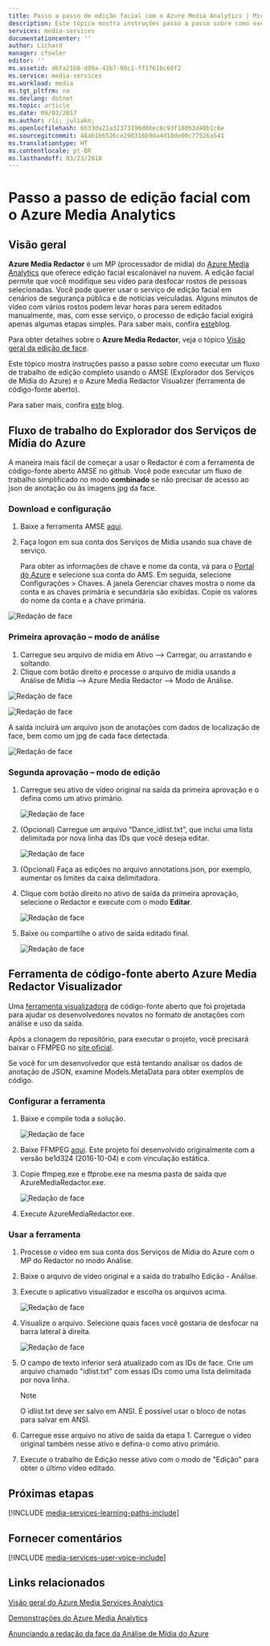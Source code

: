 ```yaml
---
title: Passo a passo de edição facial com o Azure Media Analytics | Microsoft Docs
description: Este tópico mostra instruções passo a passo sobre como executar um fluxo de trabalho de edição completo usando o AMSE (Explorador dos Serviços de Mídia do Azure) e o Azure Media Redactor Visualizer (ferramenta de código-fonte aberto).
services: media-services
documentationcenter: ''
author: Lichard
manager: cfowler
editor: ''
ms.assetid: d6fa21b8-d80a-41b7-80c1-ff1761bc68f2
ms.service: media-services
ms.workload: media
ms.tgt_pltfrm: na
ms.devlang: dotnet
ms.topic: article
ms.date: 09/03/2017
ms.author: rli; juliako;
ms.openlocfilehash: 6b33da21a32373196d86ec8c93f180b3d40b1c6e
ms.sourcegitcommit: 48ab1b6526ce290316b9da4d18de00c77526a541
ms.translationtype: HT
ms.contentlocale: pt-BR
ms.lasthandoff: 03/23/2018
---
```

# <a name="redact-faces-with-azure-media-analytics-walkthrough"></a>Passo a passo de edição facial com o Azure Media Analytics

## <a name="overview"></a>Visão geral

**Azure Media Redactor** é um MP (processador de mídia) do [Azure Media Analytics](media-services-analytics-overview.md) que oferece edição facial escalonável na nuvem. A edição facial permite que você modifique seu vídeo para desfocar rostos de pessoas selecionadas. Você pode querer usar o serviço de edição facial em cenários de segurança pública e de notícias veiculadas. Alguns minutos de vídeo com vários rostos podem levar horas para serem editados manualmente, mas, com esse serviço, o processo de edição facial exigirá apenas algumas etapas simples. Para saber mais, confira [este](https://azure.microsoft.com/blog/azure-media-redactor/)blog.

Para obter detalhes sobre o **Azure Media Redactor**, veja o tópico [Visão geral da edição de face](media-services-face-redaction.md).

Este tópico mostra instruções passo a passo sobre como executar um fluxo de trabalho de edição completo usando o AMSE (Explorador dos Serviços de Mídia do Azure) e o Azure Media Redactor Visualizer (ferramenta de código-fonte aberto).

Para saber mais, confira [este](https://azure.microsoft.com/en-us/blog/redaction-preview-available-globally) blog.

## <a name="azure-media-services-explorer-workflow"></a>Fluxo de trabalho do Explorador dos Serviços de Mídia do Azure

A maneira mais fácil de começar a usar o Redactor é com a ferramenta de código-fonte aberto AMSE no github. Você pode executar um fluxo de trabalho simplificado no modo **combinado** se não precisar de acesso ao json de anotação ou às imagens jpg da face.

### <a name="download-and-setup"></a>Download e configuração

1. Baixe a ferramenta AMSE [aqui](https://github.com/Azure/Azure-Media-Services-Explorer).
1. Faça logon em sua conta dos Serviços de Mídia usando sua chave de serviço.

    Para obter as informações de chave e nome da conta, vá para o [Portal do Azure](https://portal.azure.com/) e selecione sua conta do AMS. Em seguida, selecione Configurações > Chaves. A janela Gerenciar chaves mostra o nome da conta e as chaves primária e secundária são exibidas. Copie os valores do nome da conta e a chave primária.

![Redação de face](./media/media-services-redactor-walkthrough/media-services-redactor-walkthrough001.png)

### <a name="first-pass--analyze-mode"></a>Primeira aprovação – modo de análise

1. Carregue seu arquivo de mídia em Ativo –> Carregar, ou arrastando e soltando. 
1. Clique com botão direito e processe o arquivo de mídia usando a Análise de Mídia –> Azure Media Redactor –> Modo de Análise. 


![Redação de face](./media/media-services-redactor-walkthrough/media-services-redactor-walkthrough002.png)

![Redação de face](./media/media-services-redactor-walkthrough/media-services-redactor-walkthrough003.png)

A saída incluirá um arquivo json de anotações com dados de localização de face, bem como um jpg de cada face detectada. 

![Redação de face](./media/media-services-redactor-walkthrough/media-services-redactor-walkthrough004.png)

### <a name="second-pass--redact-mode"></a>Segunda aprovação – modo de edição

1. Carregue seu ativo de vídeo original na saída da primeira aprovação e o defina como um ativo primário. 

    ![Redação de face](./media/media-services-redactor-walkthrough/media-services-redactor-walkthrough005.png)

2. (Opcional) Carregue um arquivo “Dance_idlist.txt”, que inclui uma lista delimitada por nova linha das IDs que você deseja editar. 

    ![Redação de face](./media/media-services-redactor-walkthrough/media-services-redactor-walkthrough006.png)

3. (Opcional) Faça as edições no arquivo annotations.json, por exemplo, aumentar os limites da caixa delimitadora. 
4. Clique com botão direito no ativo de saída da primeira aprovação, selecione o Redactor e execute com o modo **Editar**. 

    ![Redação de face](./media/media-services-redactor-walkthrough/media-services-redactor-walkthrough007.png)

5. Baixe ou compartilhe o ativo de saída editado final. 

    ![Redação de face](./media/media-services-redactor-walkthrough/media-services-redactor-walkthrough008.png)

## <a name="azure-media-redactor-visualizer-open-source-tool"></a>Ferramenta de código-fonte aberto Azure Media Redactor Visualizador

Uma [ferramenta visualizadora](https://github.com/Microsoft/azure-media-redactor-visualizer) de código-fonte aberto que foi projetada para ajudar os desenvolvedores novatos no formato de anotações com análise e uso da saída.

Após a clonagem do repositório, para executar o projeto, você precisará baixar o FFMPEG no [site oficial](https://ffmpeg.org/download.html).

Se você for um desenvolvedor que está tentando analisar os dados de anotação de JSON, examine Models.MetaData para obter exemplos de código.

### <a name="set-up-the-tool"></a>Configurar a ferramenta

1.  Baixe e compile toda a solução. 

    ![Redação de face](./media/media-services-redactor-walkthrough/media-services-redactor-walkthrough009.png)

2.  Baixe FFMPEG [aqui](https://ffmpeg.org/download.html). Este projeto foi desenvolvido originalmente com a versão be1d324 (2016-10-04) e com vinculação estática. 
3.  Copie ffmpeg.exe e ffprobe.exe na mesma pasta de saída que AzureMediaRedactor.exe. 

    ![Redação de face](./media/media-services-redactor-walkthrough/media-services-redactor-walkthrough010.png)

4. Execute AzureMediaRedactor.exe. 

### <a name="use-the-tool"></a>Usar a ferramenta

1. Processe o vídeo em sua conta dos Serviços de Mídia do Azure com o MP do Redactor no modo Análise. 
2. Baixe o arquivo de vídeo original e a saída do trabalho Edição - Análise. 
3. Execute o aplicativo visualizador e escolha os arquivos acima. 

    ![Redação de face](./media/media-services-redactor-walkthrough/media-services-redactor-walkthrough011.png)

4. Visualize o arquivo. Selecione quais faces você gostaria de desfocar na barra lateral à direita. 
    
    ![Redação de face](./media/media-services-redactor-walkthrough/media-services-redactor-walkthrough012.png)

5.  O campo de texto inferior será atualizado com as IDs de face. Crie um arquivo chamado "idlist.txt" com essas IDs como uma lista delimitada por nova linha. 

    >[!NOTE]
    > O idlist.txt deve ser salvo em ANSI. É possível usar o bloco de notas para salvar em ANSI.
    
6.  Carregue esse arquivo no ativo de saída da etapa 1. Carregue o vídeo original também nesse ativo e defina-o como ativo primário. 
7.  Execute o trabalho de Edição nesse ativo com o modo de "Edição" para obter o último vídeo editado. 

## <a name="next-steps"></a>Próximas etapas 

[!INCLUDE [media-services-learning-paths-include](../../includes/media-services-learning-paths-include.md)]

## <a name="provide-feedback"></a>Fornecer comentários
[!INCLUDE [media-services-user-voice-include](../../includes/media-services-user-voice-include.md)]

## <a name="related-links"></a>Links relacionados
[Visão geral do Azure Media Services Analytics](media-services-analytics-overview.md)

[Demonstrações do Azure Media Analytics](http://azuremedialabs.azurewebsites.net/demos/Analytics.html)

[Anunciando a redação da face da Análise de Mídia do Azure](https://azure.microsoft.com/blog/azure-media-redactor/)
